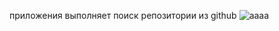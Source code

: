 приложения выполняет поиск репозитории из github
![aaaa](https://github.com/hacker-uz/github_search/raw/main/daart.jpg)
